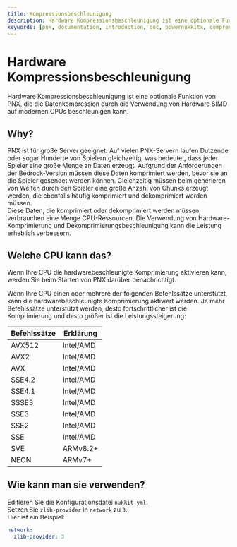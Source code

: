 ```yaml
---
title: Kompressionsbeschleunigung
description: Hardware Kompressionsbeschleunigung ist eine optionale Funktion von PNX, die die Datenkompression durch die Verwendung von Hardware SIMD auf modernen CPUs beschleunigen kann.
keywords: [pnx, documentation, introduction, doc, powernukkitx, compression, acceleration, hardware, simd, cpu, instruction set, avx512, avx2, avx, sse4.2, sse4.1, ssse3, sse3, sse2, sse, sve, neon]
---
```


# Hardware Kompressionsbeschleunigung

Hardware Kompressionsbeschleunigung ist eine optionale Funktion von PNX, die die Datenkompression durch die Verwendung von Hardware SIMD auf modernen CPUs beschleunigen kann.

## Why?

PNX ist für große Server geeignet. Auf vielen PNX-Servern laufen Dutzende oder sogar Hunderte von Spielern gleichzeitig, was bedeutet, dass jeder Spieler eine große Menge an Daten erzeugt. Aufgrund der Anforderungen der Bedrock-Version müssen diese Daten komprimiert werden, bevor sie an die Spieler gesendet werden können.
Gleichzeitig müssen beim generieren von Welten durch den Spieler eine große Anzahl von Chunks erzeugt werden, die ebenfalls häufig komprimiert und dekomprimiert werden müssen.  
Diese Daten, die komprimiert oder dekomprimiert werden müssen, verbrauchen eine Menge CPU-Ressourcen. Die Verwendung von Hardware-Komprimierung und Dekomprimierungsbeschleunigung kann die Leistung erheblich verbessern.

## Welche CPU kann das?

Wenn Ihre CPU die hardwarebeschleunigte Komprimierung aktivieren kann, werden Sie beim Starten von PNX darüber benachrichtigt.

Wenn Ihre CPU einen oder mehrere der folgenden Befehlssätze unterstützt, kann die hardwarebeschleunigte Komprimierung aktiviert werden. Je mehr Befehlssätze unterstützt werden, desto fortschrittlicher ist die Komprimierung und desto größer ist die Leistungssteigerung:

| Befehlssätze    | Erklärung |
|-----------------|-----------|
| AVX512          | Intel/AMD |
| AVX2            | Intel/AMD |
| AVX             | Intel/AMD |
| SSE4.2          | Intel/AMD |
| SSE4.1          | Intel/AMD |
| SSSE3           | Intel/AMD |
| SSE3            | Intel/AMD |
| SSE2            | Intel/AMD |
| SSE             | Intel/AMD |
| SVE             | ARMv8.2+  |
| NEON            | ARMv7+    |

## Wie kann man sie verwenden?

Editieren Sie die Konfigurationsdatei `nukkit.yml`.  
Setzen Sie `zlib-provider` in `network` zu `3`.  
Hier ist ein Beispiel:

```yaml
network:
  zlib-provider: 3 
```